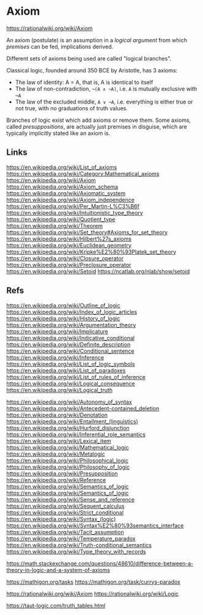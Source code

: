 # Axiom

https://rationalwiki.org/wiki/Axiom

An axiom (postulate) is an assumption in a *logical argument* from which *premises* can be fed, implications derived.

Different sets of axioms being used are called "logical branches".

Classical logic, founded around 350 BCE by Aristotle, has 3 axioms:
- The law of identity: A = A, that is, A is identical to itself
- The law of non-contradiction, `¬(A ∧ ¬A)`, i.e. `A` is mutually exclusive with `¬A`
- The law of the excluded middle, `A ∨ ¬A`, i.e. everything is either true or not true, with no graduations of truth values.

Branches of logic exist which add axioms or remove them. Some axioms, called *presuppositions*, are actually just premises in disguise, which are typically implicitly stated like an axiom is.



## Links

https://en.wikipedia.org/wiki/List_of_axioms
https://en.wikipedia.org/wiki/Category:Mathematical_axioms
https://en.wikipedia.org/wiki/Axiom
https://en.wikipedia.org/wiki/Axiom_schema
https://en.wikipedia.org/wiki/Axiomatic_system
https://en.wikipedia.org/wiki/Axiom_independence
https://en.wikipedia.org/wiki/Per_Martin-L%C3%B6f
https://en.wikipedia.org/wiki/Intuitionistic_type_theory
https://en.wikipedia.org/wiki/Quotient_type
https://en.wikipedia.org/wiki/Theorem
https://en.wikipedia.org/wiki/Set_theory#Axioms_for_set_theory
https://en.wikipedia.org/wiki/Hilbert%27s_axioms
https://en.wikipedia.org/wiki/Euclidean_geometry
https://en.wikipedia.org/wiki/Kripke%E2%80%93Platek_set_theory
https://en.wikipedia.org/wiki/Closure_operator
https://en.wikipedia.org/wiki/Preclosure_operator
https://en.wikipedia.org/wiki/Setoid
https://ncatlab.org/nlab/show/setoid


## Refs
https://en.wikipedia.org/wiki/Outline_of_logic
https://en.wikipedia.org/wiki/Index_of_logic_articles
https://en.wikipedia.org/wiki/History_of_logic
https://en.wikipedia.org/wiki/Argumentation_theory
https://en.wikipedia.org/wiki/Implicature
https://en.wikipedia.org/wiki/Indicative_conditional
https://en.wikipedia.org/wiki/Definite_description
https://en.wikipedia.org/wiki/Conditional_sentence
https://en.wikipedia.org/wiki/Inference
https://en.wikipedia.org/wiki/List_of_logic_symbols
https://en.wikipedia.org/wiki/List_of_paradoxes
https://en.wikipedia.org/wiki/List_of_rules_of_inference
https://en.wikipedia.org/wiki/Logical_consequence
https://en.wikipedia.org/wiki/Logical_truth

https://en.wikipedia.org/wiki/Autonomy_of_syntax
https://en.wikipedia.org/wiki/Antecedent-contained_deletion
https://en.wikipedia.org/wiki/Denotation
https://en.wikipedia.org/wiki/Entailment_(linguistics)
https://en.wikipedia.org/wiki/Hurford_disjunction
https://en.wikipedia.org/wiki/Inferential_role_semantics
https://en.wikipedia.org/wiki/Lexical_item
https://en.wikipedia.org/wiki/Mathematical_logic
https://en.wikipedia.org/wiki/Metalogic
https://en.wikipedia.org/wiki/Philosophical_logic
https://en.wikipedia.org/wiki/Philosophy_of_logic
https://en.wikipedia.org/wiki/Presupposition
https://en.wikipedia.org/wiki/Reference
https://en.wikipedia.org/wiki/Semantics_of_logic
https://en.wikipedia.org/wiki/Semantics_of_logic
https://en.wikipedia.org/wiki/Sense_and_reference
https://en.wikipedia.org/wiki/Sequent_calculus
https://en.wikipedia.org/wiki/Strict_conditional
https://en.wikipedia.org/wiki/Syntax_(logic)
https://en.wikipedia.org/wiki/Syntax%E2%80%93semantics_interface
https://en.wikipedia.org/wiki/Tacit_assumption
https://en.wikipedia.org/wiki/Temperature_paradox
https://en.wikipedia.org/wiki/Truth-conditional_semantics
https://en.wikipedia.org/wiki/Type_theory_with_records


https://math.stackexchange.com/questions/48610/difference-between-a-theory-in-logic-and-a-system-of-axioms

https://mathigon.org/tasks
https://mathigon.org/task/currys-paradox

https://rationalwiki.org/wiki/Axiom
https://rationalwiki.org/wiki/Logic

https://taut-logic.com/truth_tables.html
